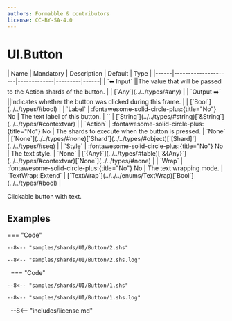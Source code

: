 ```yaml
---
authors: Formabble & contributors
license: CC-BY-SA-4.0
---
```



# UI.Button

<div class="sh-parameters" markdown="1">
| Name | Mandatory | Description | Default | Type |
|------|---------------------|-------------|---------|------|
| `⬅️ Input` ||The value that will be passed to the Action shards of the button. | | [`Any`](../../types/#any) |
| `Output ➡️` ||Indicates whether the button was clicked during this frame. | | [`Bool`](../../types/#bool) |
| `Label` | :fontawesome-solid-circle-plus:{title="No"} No  | The text label of this button. | `` | [`String`](../../types/#string)[`&String`](../../types/#contextvar) |
| `Action` | :fontawesome-solid-circle-plus:{title="No"} No  | The shards to execute when the button is pressed. | `None` | [`None`](../../types/#none)[`Shard`](../../types/#object)[`[Shard]`](../../types/#seq) |
| `Style` | :fontawesome-solid-circle-plus:{title="No"} No  | The text style. | `None` | [`{Any}`](../../types/#table)[`&{Any}`](../../types/#contextvar)[`None`](../../types/#none) |
| `Wrap` | :fontawesome-solid-circle-plus:{title="No"} No  | The text wrapping mode. | `TextWrap::Extend` | [`TextWrap`](../../../enums/TextWrap)[`Bool`](../../types/#bool) |

</div>

Clickable button with text.

## Examples

=== "Code"

  ```x86asm linenums="1"
  --8<-- "samples/shards/UI/Button/2.shs"
  ```

  ```
  --8<-- "samples/shards/UI/Button/2.shs.log"
  ```
&nbsp;
=== "Code"

  ```x86asm linenums="1"
  --8<-- "samples/shards/UI/Button/1.shs"
  ```

  ```
  --8<-- "samples/shards/UI/Button/1.shs.log"
  ```
&nbsp;
--8<-- "includes/license.md"

